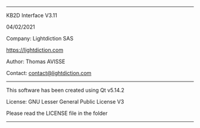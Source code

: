 **********************************
KB2D Interface V3.11

04/02/2021

Company: Lightdiction SAS

https://lightdiction.com

Author: Thomas AVISSE

Contact: contact@lightdiction.com

**********************************

This software has been created using Qt v5.14.2

License: GNU Lesser General Public License V3

Please read the LICENSE file in the folder

**********************************